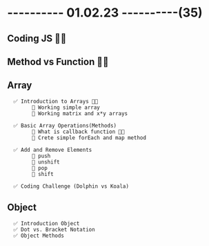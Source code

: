 # ---------- 01.02.23 ----------(35)

## Coding JS 👍🏻

## Method vs Function 👍🏻

## Array

      ✅ Introduction to Arrays 👍🏻
            🔷 Working simple array
            🔷 Working matrix and x*y arrays

      ✅ Basic Array Operations(Methods)
            🔷 What is callback function 👍🏻
            🔷 Crete simple forEach and map method

      ✅ Add and Remove Elements
            🔷 push
            🔷 unshift
            🔷 pop
            🔷 shift

      ✅ Coding Challenge (Dolphin vs Koala)

## Object

      ✅ Introduction Object
      ✅ Dot vs. Bracket Notation
      ✅ Object Methods
